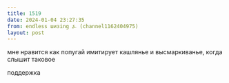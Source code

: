 ```yaml
---
title: 1519
date: 2024-01-04 23:27:35
from: endless шизing ⍼ (channel1162404975)
layout: post
---
```


мне нравится как попугай имитирует кашлянье и высмаркиванье, когда слышит таковое

поддержка
